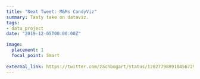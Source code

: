 ```yaml
---
title: "Neat Tweet: M&Ms CandyViz"
summary: Tasty take on dataviz.
tags:
- data_project
date: "2019-12-05T00:00:00Z"

image:
  placement: 1
  focal_point: Smart
  
external_link: https://twitter.com/zachbogart/status/1202779889184567298
---
```

